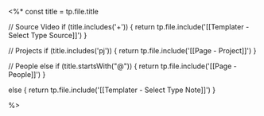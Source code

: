 
<%*
const title = tp.file.title


// Source Video
if (title.includes('+')) {
	return tp.file.include('[[Templater - Select Type Source]]')
}

// Projects
if (title.includes('pj')) {
	return tp.file.include('[[Page - Project]]')
}

// People
else if (title.startsWith("@")) {
 	return tp.file.include('[[Page - People]]')
} 

else {
	return tp.file.include('[[Templater - Select Type Note]]')
}

%>
